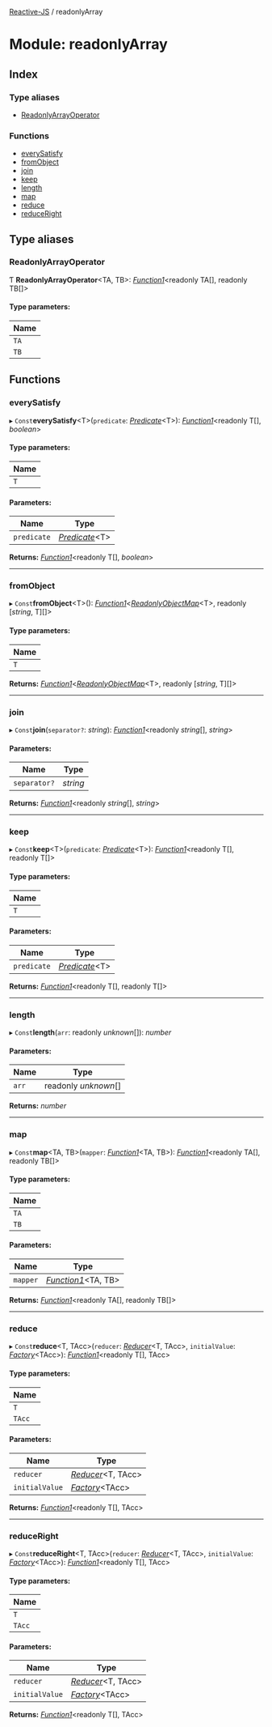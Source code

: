 [Reactive-JS](../README.md) / readonlyArray

# Module: readonlyArray

## Index

### Type aliases

* [ReadonlyArrayOperator](readonlyarray.md#readonlyarrayoperator)

### Functions

* [everySatisfy](readonlyarray.md#everysatisfy)
* [fromObject](readonlyarray.md#fromobject)
* [join](readonlyarray.md#join)
* [keep](readonlyarray.md#keep)
* [length](readonlyarray.md#length)
* [map](readonlyarray.md#map)
* [reduce](readonlyarray.md#reduce)
* [reduceRight](readonlyarray.md#reduceright)

## Type aliases

### ReadonlyArrayOperator

Ƭ **ReadonlyArrayOperator**<TA, TB\>: [*Function1*](functions.md#function1)<readonly TA[], readonly TB[]\>

#### Type parameters:

Name |
------ |
`TA` |
`TB` |

## Functions

### everySatisfy

▸ `Const`**everySatisfy**\<T>(`predicate`: [*Predicate*](functions.md#predicate)<T\>): [*Function1*](functions.md#function1)<readonly T[], *boolean*\>

#### Type parameters:

Name |
------ |
`T` |

#### Parameters:

Name | Type |
------ | ------ |
`predicate` | [*Predicate*](functions.md#predicate)<T\> |

**Returns:** [*Function1*](functions.md#function1)<readonly T[], *boolean*\>

___

### fromObject

▸ `Const`**fromObject**\<T>(): [*Function1*](functions.md#function1)<[*ReadonlyObjectMap*](readonlyobjectmap.md#readonlyobjectmap)<T\>, readonly [*string*, T][]\>

#### Type parameters:

Name |
------ |
`T` |

**Returns:** [*Function1*](functions.md#function1)<[*ReadonlyObjectMap*](readonlyobjectmap.md#readonlyobjectmap)<T\>, readonly [*string*, T][]\>

___

### join

▸ `Const`**join**(`separator?`: *string*): [*Function1*](functions.md#function1)<readonly *string*[], *string*\>

#### Parameters:

Name | Type |
------ | ------ |
`separator?` | *string* |

**Returns:** [*Function1*](functions.md#function1)<readonly *string*[], *string*\>

___

### keep

▸ `Const`**keep**\<T>(`predicate`: [*Predicate*](functions.md#predicate)<T\>): [*Function1*](functions.md#function1)<readonly T[], readonly T[]\>

#### Type parameters:

Name |
------ |
`T` |

#### Parameters:

Name | Type |
------ | ------ |
`predicate` | [*Predicate*](functions.md#predicate)<T\> |

**Returns:** [*Function1*](functions.md#function1)<readonly T[], readonly T[]\>

___

### length

▸ `Const`**length**(`arr`: readonly *unknown*[]): *number*

#### Parameters:

Name | Type |
------ | ------ |
`arr` | readonly *unknown*[] |

**Returns:** *number*

___

### map

▸ `Const`**map**\<TA, TB>(`mapper`: [*Function1*](functions.md#function1)<TA, TB\>): [*Function1*](functions.md#function1)<readonly TA[], readonly TB[]\>

#### Type parameters:

Name |
------ |
`TA` |
`TB` |

#### Parameters:

Name | Type |
------ | ------ |
`mapper` | [*Function1*](functions.md#function1)<TA, TB\> |

**Returns:** [*Function1*](functions.md#function1)<readonly TA[], readonly TB[]\>

___

### reduce

▸ `Const`**reduce**\<T, TAcc>(`reducer`: [*Reducer*](functions.md#reducer)<T, TAcc\>, `initialValue`: [*Factory*](functions.md#factory)<TAcc\>): [*Function1*](functions.md#function1)<readonly T[], TAcc\>

#### Type parameters:

Name |
------ |
`T` |
`TAcc` |

#### Parameters:

Name | Type |
------ | ------ |
`reducer` | [*Reducer*](functions.md#reducer)<T, TAcc\> |
`initialValue` | [*Factory*](functions.md#factory)<TAcc\> |

**Returns:** [*Function1*](functions.md#function1)<readonly T[], TAcc\>

___

### reduceRight

▸ `Const`**reduceRight**\<T, TAcc>(`reducer`: [*Reducer*](functions.md#reducer)<T, TAcc\>, `initialValue`: [*Factory*](functions.md#factory)<TAcc\>): [*Function1*](functions.md#function1)<readonly T[], TAcc\>

#### Type parameters:

Name |
------ |
`T` |
`TAcc` |

#### Parameters:

Name | Type |
------ | ------ |
`reducer` | [*Reducer*](functions.md#reducer)<T, TAcc\> |
`initialValue` | [*Factory*](functions.md#factory)<TAcc\> |

**Returns:** [*Function1*](functions.md#function1)<readonly T[], TAcc\>
